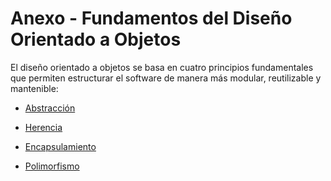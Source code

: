 # Anexo - Fundamentos del Diseño Orientado a Objetos

El diseño orientado a objetos se basa en cuatro principios fundamentales que permiten estructurar el software de manera más modular, reutilizable y mantenible:

- [Abstracción](DOOAbstraccion.md)

- [Herencia](DOOHerencia.md)
  
- [Encapsulamiento](DOOEncapsulamiento.md)

- [Polimorfismo](DOOPolimorfismo.md)
